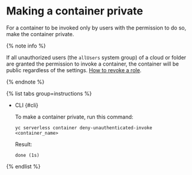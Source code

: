 # Making a container private

For a container to be invoked only by users with the permission to do so, make the container private.

{% note info %}

If all unauthorized users (the `allUsers` system group) of a cloud or folder are granted the permission to invoke a container, the container will be public regardless of the settings. [How to revoke a role](../../iam/operations/roles/revoke.md).

{% endnote %}

{% list tabs group=instructions %}

- CLI {#cli}

   To make a container private, run this command:

   ```
   yc serverless container deny-unauthenticated-invoke <container_name>
   ```

   Result:

   ```
   done (1s)
   ```

{% endlist %}